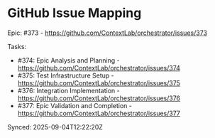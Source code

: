 # GitHub Issue Mapping

Epic: #373 - https://github.com/ContextLab/orchestrator/issues/373

Tasks:
- #374: Epic Analysis and Planning - https://github.com/ContextLab/orchestrator/issues/374
- #375: Test Infrastructure Setup - https://github.com/ContextLab/orchestrator/issues/375
- #376: Integration Implementation - https://github.com/ContextLab/orchestrator/issues/376
- #377: Epic Validation and Completion - https://github.com/ContextLab/orchestrator/issues/377

Synced: 2025-09-04T12:22:20Z
